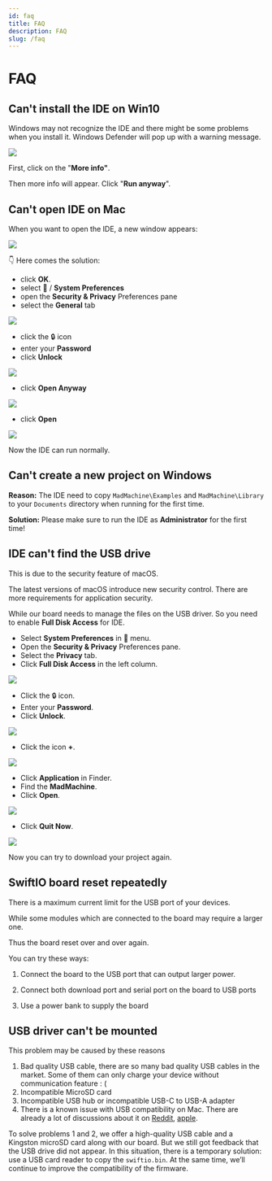```yaml
---
id: faq
title: FAQ
description: FAQ
slug: /faq
---
```


# FAQ


## Can't install the IDE on Win10

Windows may not recognize the IDE and there might be some problems when you install it. Windows Defender will pop up with a warning message.

![](img/windows-protected.png)

First, click on the "**More info"**.

Then more info will appear. Click "**Run anyway**".

## Can't open IDE on Mac

When you want to open the IDE, a new window appears:

![](img/mac1.png)

👇 Here comes the solution:

* click **OK**.
* select  / **System Preferences**
* open the **Security & Privacy** Preferences pane
* select the **General** tab

![](img/mac2.png)

* click the 🔒 icon
* enter your **Password**
* click **Unlock**

![](img/mac3.png)


* click **Open Anyway**

![](img/mac4.png)


* click **Open**

![](img/mac5.png)


Now the IDE can run normally.

## Can't create a new project on Windows

**Reason:** The IDE need to copy `MadMachine\Examples` and `MadMachine\Library` to your `Documents` directory when running for the first time.

**Solution:** Please make sure to run the IDE as **Administrator** for the first time!

## IDE can't find the USB drive

This is due to the security feature of macOS.

The latest versions of macOS introduce new security control. There are more requirements for application security.

While our board needs to manage the files on the USB driver. So you need to enable **Full Disk Access** for IDE.

* Select **System Preferences** in  menu.
* Open the **Security & Privacy** Preferences pane.
* Select the **Privacy** tab.
* Click **Full Disk Access** in the left column.

![](img/fullDisk1.png)

* Click the 🔒 icon.
* Enter your **Password**.
* Click **Unlock**.

![](img/fullDisk2.png)

* Click the icon **+**.

![](img/fullDisk3.png)

* Click **Application** in Finder.
* Find the **MadMachine**.
* Click **Open**.

![](img/fullDisk4.png)

* Click **Quit Now**.

![](img/fullDisk5.png)

Now you can try to download your project again.

## **SwiftIO board reset repeatedly**

There is a maximum current limit for the USB port of your devices.

While some modules which are connected to the board may require a larger one.

Thus the board reset over and over again.

You can try these ways:

1. Connect the board to the USB port that can output larger power.‌

2. Connect both download port and serial port on the board to USB ports

3. Use a power bank to supply the board

## **USB driver can't be mounted**

This problem may be caused by these reasons

1. Bad quality USB cable, there are so many bad quality USB cables in the market. Some of them can only charge your device without communication feature : \(
2. Incompatible MicroSD card
3. Incompatible USB hub or incompatible USB-C to USB-A adapter
4. There is a known issue with USB compatibility on Mac. There are already a lot of discussions about it on [Reddit](https://www.reddit.com/r/mac/comments/gp5b1z/usb_20_issues_on_new_macbook_pro_13_2020/), [apple](https://discussions.apple.com/thread/251356598).

To solve problems 1 and 2, we offer a high-quality USB cable and a Kingston microSD card along with our board. But we still got feedback that the USB drive did not appear. In this situation, there is a temporary solution: use a USB card reader to copy the `swiftio.bin`. At the same time, we’ll continue to improve the compatibility of the firmware.
